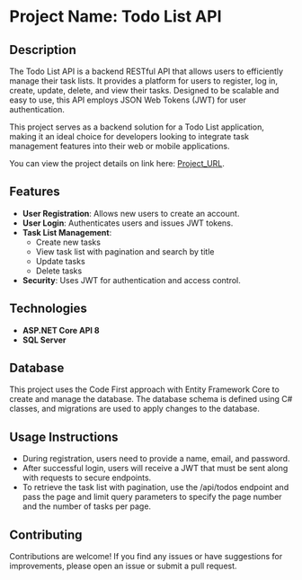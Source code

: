 # Project Name: Todo List API

## Description  
The Todo List API is a backend RESTful API that allows users to efficiently manage their task lists. It provides a platform for users to register, log in, create, update, delete, and view their tasks. Designed to be scalable and easy to use, this API employs JSON Web Tokens (JWT) for user authentication.

This project serves as a backend solution for a Todo List application, making it an ideal choice for developers looking to integrate task management features into their web or mobile applications.  

You can view the project details on link here: [Project_URL](https://roadmap.sh/projects/todo-list-api). 

## Features  
- **User Registration**: Allows new users to create an account.  
- **User Login**: Authenticates users and issues JWT tokens.  
- **Task List Management**:  
  - Create new tasks  
  - View task list with pagination and search by title 
  - Update tasks  
  - Delete tasks
- **Security**: Uses JWT for authentication and access control.  

## Technologies  
- **ASP.NET Core API 8**
- **SQL Server**

## Database  
This project uses the Code First approach with Entity Framework Core to create and manage the database. The database schema is defined using C# classes, and migrations are used to apply changes to the database.  

## Usage Instructions
- During registration, users need to provide a name, email, and password.
- After successful login, users will receive a JWT that must be sent along with requests to secure endpoints.
- To retrieve the task list with pagination, use the /api/todos endpoint and pass the page and limit query parameters to specify the page number and the number of tasks per page.

## Contributing
Contributions are welcome! If you find any issues or have suggestions for improvements, please open an issue or submit a pull request.

